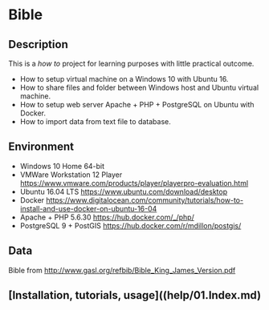 # Bible

## Description

This is a _how to_ project for learning purposes with little practical outcome.
* How to setup virtual machine on a Windows 10 with Ubuntu 16.
* How to share files and folder between Windows host and Ubuntu virtual machine.
* How to setup web server Apache + PHP + PostgreSQL on Ubuntu with Docker.
* How to import data from text file to database.


## Environment

* Windows 10 Home 64-bit
* VMWare Workstation 12 Player https://www.vmware.com/products/player/playerpro-evaluation.html
* Ubuntu 16.04 LTS https://www.ubuntu.com/download/desktop
* Docker https://www.digitalocean.com/community/tutorials/how-to-install-and-use-docker-on-ubuntu-16-04
* Apache + PHP 5.6.30 https://hub.docker.com/_/php/
* PostgreSQL 9 + PostGIS  https://hub.docker.com/r/mdillon/postgis/


## Data

Bible from http://www.gasl.org/refbib/Bible_King_James_Version.pdf

## [Installation, tutorials, usage]((help/01.Index.md)
